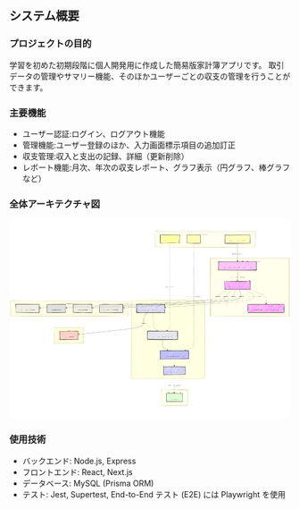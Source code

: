 ## システム概要
### プロジェクトの目的
学習を初めた初期段階に個人開発用に作成した簡易版家計簿アプリです。
取引データの管理やサマリー機能、そのほかユーザーごとの収支の管理を行うことができます。
### 主要機能
- ユーザー認証:ログイン、ログアウト機能
- 管理機能:ユーザー登録のほか、入力画面標示項目の追加訂正
- 収支管理:収入と支出の記録、詳細（更新削除）
- レポート機能:月次、年次の収支レポート、グラフ表示（円グラフ、棒グラフなど）
### 全体アーキテクチャ図
![text](architecture.png)
### 使用技術
- バックエンド: Node.js, Express
- フロントエンド: React, Next.js
- データベース: MySQL (Prisma ORM)
- テスト: Jest, Supertest, End-to-End テスト (E2E) には Playwright を使用